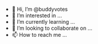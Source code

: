 - 👋 Hi, I’m @buddyvotes
- 👀 I’m interested in ...
- 🌱 I’m currently learning ...
- 💞️ I’m looking to collaborate on ...
- 📫 How to reach me ...

<!---
buddyvotes/buddyvotes is a ✨ special ✨ repository because its `README.md` (this file) appears on your GitHub profile.
You can click the Preview link to take a look at your changes.
--->
